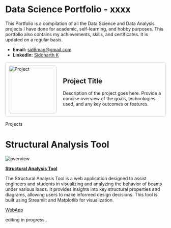 # Data Science Portfolio - xxxx

This Portfolio is a compilation of all the Data Science and Data Analysis projects I have done for academic, self-learning, and hobby purposes. This portfolio also contains my achievements, skills, and certificates. It is updated on a regular basis.

- **Email:** sid6mag@gmail.com
- **LinkedIn:** [Siddharth K](https://www.linkedin.com/in/sidk17/)

<div style="display: flex; border: 1px solid #ccc; padding: 10px; border-radius: 5px; align-items: center;">
  <img src="https://github.com/zenvall/Structural-Analysis-Tools-Web-application-/blob/main/structool-1.png" alt="Project" width="150" height="150" style="margin-right: 20px; border-radius: 5px;">
  <div>
    <h2>Project Title</h2>
    <p>Description of the project goes here. Provide a concise overview of the goals, technologies used, and any key outcomes or features.</p>
  </div>
</div>



Projects
# Structural Analysis Tool

![overview](https://github.com/zenvall/Structural-Analysis-Tools-Web-application-/blob/main/structool-1.png)

**[Structural Analysis Tool](https://github.com/zenvall/Structural-Analysis-Tools-Web-application-/tree/main)**

The Structural Analysis Tool is a web application designed to assist engineers and students in visualizing and analyzing the behavior of beams under various loads. It provides insights into key structural properties and diagrams, allowing users to make informed design decisions. This tool is built using Streamlit and Matplotlib for visualization.

[WebApp](https://structuralanalysistool.streamlit.app/)

editing in progress..

